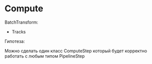 # Compute

BatchTransform:

* Tracks

Гипотеза:

Можно сделать один класс ComputeStep который будет корректно работать с любым типом PipelineStep
